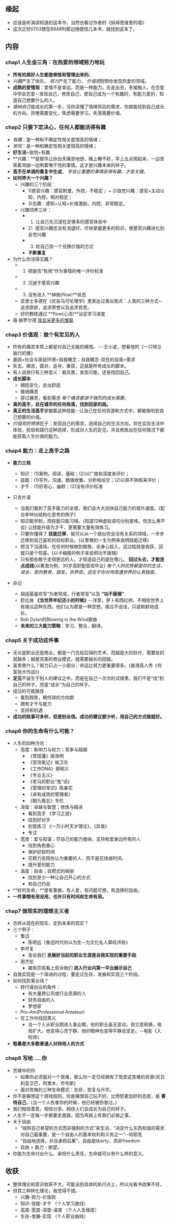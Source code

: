 ##  缘起
+ 应该是听演讲知道的这本书，当然也看过作者的《拆掉思维里的墙》
+ 这次正好0703想在B848列那边随便找几本书，就找到这本了。


##  内容
###  chap1 人生金三角：在热爱的领域努力地玩
+ **所有的美好人生都是修炼和管理出来的**。
+ *兴趣*产生了快乐， *努力*产生了能力， *价值观*则帮你发现热爱的领域。
+ **成熟的爱情观**：爱情不是幸运，而是一种能力。先走出去，多接触人，在恋爱中学会恋爱--发现自己，修炼自己，使自己成为一个有趣的，有能力爱的，知道自己想要什么的人。
+ *接纳自己*是成长的第一步。当你读懂了情绪背后的需求，你就能找到自己成长的方向。厌倦需要变化，焦虑需要学习，失落需要价值。

###  chap2 只要下定决心，任何人都能活得有趣
+ *有趣*：是一种和不确定性相关度很高的情绪；
+ *愉悦*：是一种和确定性相关度很高的情绪；
+ **好生活**=愉悦+有趣
+ **兴趣：**是那件让你白天痛苦地想，晚上睡不好，早上五点爬起来，一边苦笑着骂娘一边咧着嘴干完的事情。这才是兴趣本来的样子。
+ **高手在单调的重复中生成**， *学会让重要的事情变得有趣，才是关键。*
+ **如何养大一个兴趣？**
	+ 兴趣的三个阶段：
		+ 1)感官兴趣：感官刺激，外控，不稳定；		+ 2)自觉兴趣：感官+主动认知，内控，相对稳定；
		+ 3)志趣：感知+认知+价值激励，内控，非常稳定。
	+ 兴趣饲养三步：
		+ 1) 让自己先沉浸在足够多的感官体验中
		+ 2）感官兴趣还没有消退时，尽快掌握更多的知识，使感官兴趣进化到自觉兴趣
		+ 3) 给自己找一个兑换价值的方式
		+ **不断重复**
+ 为什么你活得无趣？
	+ 1) 把是否“有用”作为事情的唯一评价标准
	+ 2) 沉迷于感官兴趣
	+ 3) 没有进入 **神驰(flow)**状态
	+ 亚里士多德在《尼各马可伦理学》里表达过类似观点：人类的三种方式--追求原欲，追求荣誉以及追求哲思。
	+ 好的教练通过 **flow(心流)**设定学习进度
+ 唐·赫罗尔德 [我会采更多的雏菊](http://www.201980.com/juzi/yingyu/8490.html)

###  chap3 价值观：做个有定见的人
+ 所有的痛苦本质上都是对自己无能的痛恨。---王小波，想看他的《一只特立独行的猪》
+ 基因+社会与家庭环境=自我概念；自我概念-现在的自我=需求
+ 失去，痛苦，面对，追寻，重获，这就是所有成长的脚本。
+ 有人说旅行有三种意义：看风景，发现可能，还有找回自己。
+ **成长脚本**
	+ 拥抱变化，走出舒适
	+ 接纳痛苦
	+ 穿过痛苦，看到需求 *每个痛苦都源于强烈的成长需要。*
+ **真的高手，总在城市的任何角落，找到回家的路。**
+ **真正的生活高手**掌握着这种技能--让自己在任何资源和方式中，都能吸吮到自己想要的价值。
+ *价值观的修炼*在于：发现自己的需求，选择自己的生活方向，并在实际生活中体验，检验和践行这种选择，形成对人生的定见，并且修炼出在任何情况下都能获取人生价值的能力。

###  chap4 能力：走上高手之路
+ **能力三核**
	+ 知识：(1)案例，阅读，基础；(2)以广度和深度来评价；
	+ 技能：(1)写作，沟通，数据收集，分析和综合；(2)以熟不熟练来评价；
	+ 才干：(1)好奇心，幽默；(2)没有评价标准

+ 只言片语
	+ 当我们看到了高手能力的全貌，我们会大大加快自己能力的提升速度。{配合李仲伙结构化思考的例子}
	+ 知识能学到，而技能只能习得。{知道12种虚拟语句分别是啥，但怎么用不会} 让技能升级为才干，更需要大量有效练习。
	+ 只要你懂得了 **技能迁移**，就可以从一个貌似完全没有关系的领域，一步步迁移到自己喜欢的目标职业。{以里根的一生为例来说明技能迁移}
	+ 把当下当道场，在任何时候做到极致，全身心投入，这过程就是收获，回报只是个惊喜。{以卡梅隆的例子来说明功不唐捐}
	+ 只有那些敢于走得更远的人，才知道自己的底在哪儿。 **回过头去，才能连点成线**{以黄渤为例，30岁高职配音班毕业} *每个人的优势都是你的生活，成长，受的教育，朋友，世界观，还在于你对待周遭世界的认真程度。*

+ 杂记
	+ 胡适最喜欢写“为者常成，行者常至”以及 **“功不唐捐”**
	+ 舒比格 **《当世界年纪还小的时候》**--洋葱，萝卜和西红柿，不相信世界上有南瓜这种东西。他们认为那是一种空想，南瓜不说话，只是默默地成长。
	+ Bob Dylan的Blowing in the Wind歌曲
	+ **未来的三大能力策略**：学习，整合，翻译。

###  chap5 关于成功这件事
+ 无论是职业还是商业，都是一门先给后得的艺术，而越是大的跃升，需要给的就越多；越是完美的商业模式，就需要越长的回报。
+ 富贵靠什么？努力只占一小部分，命运比努力更重要得多。{香港真人秀《穷富翁大作战》}
+ **定见**不诞生于别人的建议之中，而是在自己一次次的试错里。我们不是“找”到自己的样子，而是“成长”为自己的样子。
+ 成功的可能路径
	+ 看到趋势，朝传球的方向跑
	+ 拥有才干与能力
	+ 坚持和机遇
+ **成功的故事可多听，但是别全信。成功的建议要少听，用自己的方式做就好。**

###  chap6 你的生命有什么可能？
+ 人生的四种方向：
	+ 高度：影响力与权力；竞争与超越
		+ 《曾国藩》唐浩明
		+ 《官场笔记》候卫东
		+ 《工作DNA》郝明义
		+ 《专业主义》
		+ 《老马的职业“鬼”话》
		+ 《管理的常识》陈春花
		+ 《卓有成效的管理者》
		+ 《朝九晚五》专栏
	+ 深度：卓越与智慧；修炼与精进
		+ 看到高手 《学习之道》
		+ 找到好对手
		+ 刻意练习 《一万小时天才理论》，《异类》
		+ 专注
	+ 宽度：爱与和谐；尽自己的能力接纳，支持和爱身边所有的人
		+ 找到角色重心
		+ 保护好软时间
		+ 花精力去陪你认为重要的人，而不是花钱或时间。
		+ 提升爱的能力
	+ 温度：自由；自燃式的绚丽
		+ 找到至少一种让自己开心的方式
		+ 和自己约会
+ **好的生命，**是有事做，有人爱，有问题可想，有选择的自由。
+ **一件事情有用没用，也许只有时间和生命有用。**


###  chap7 做现实的理想主义者
+ 怎样从现在的现实，走到未来的现实？
+ 三个例子：
	+ 鲁迅
		+ 陈明远《鲁迅时代何以为生--为文化名人算经济账》
	+ 李开复
		+ 告诉我们 **发展好当前的职业生涯是自我实现的重要手段**
	+ 周杰伦
		+ 被吴宗宪看上告诉我们 **进入行业内第一平台展示自己**
+ 自我实现是一个渐进的过程，要走过生存，发展和实现三个阶段。
+ 如何找到事业线？
	+ 转行或创业的条件：
		+ 有大量跨公司或行业资源的人
		+ 财务自由的人
		+ 梦想家
	+ Pro-Am(Professional Amateur)
	+ 在工作中找回真义
		+ 当一个人从职业期进入事业期，他的职业虽无变动，但立意转换，格局扩大，他变得心灵宁静，他的眼神也变得平静且坚定。--电影《入殓师》
+ **粗暴是大多数普通人对待他人的方式**

###  chap8 写给.....你
+ 苦难中的你
	+ 如果你必须面对一个苦难，那么你一定已经拥有了改变这苦难的资源{尼日利亚艾巴，阿里木，乔布斯}
	+ 面对苦难的三种生命模式：生存，恢复与升华。
+ 你不是痛恨这个游戏规则，你是痛恨自己玩不好。比愤怒更加好的态度，是 **善待自己**。{当一个人伤害你的时候，他已经被伤害过。}
+ 我们相信善意，相信分享，相信人们会成长为自己的样子。
+ 人生不一定每一步都要走直路，因为弯路上有我们必做之事。
+ 关于自由
	+ “按照自己希望的方式而非强制的方式”来生活，“决定什么东西和谁的需求对自己最重要，是一个自由人的基本权利和义务之一”--哈耶克
	+ “自由地选择，并且承担后果”，自由是liberty，而非freedom
	+ 自由 = 能力 - 欲望。
+ 你能为生命付出什么，承担什么责任，生命就可以有什么样的意义。


##  收获
+ 整体理论和意识收获不大，可能没到具体的执行点上，所以光看书效果不好。
+ 但其三种转化理论，我觉得不错。
	+ 兴趣-努力-价值观  
	+ 知识-技能-才干  （个人学习曲线）
	+ 高度-宽度-深度-温度  （个人人生维度）
	+ 生存-发展-实现 （个人职业曲线）

